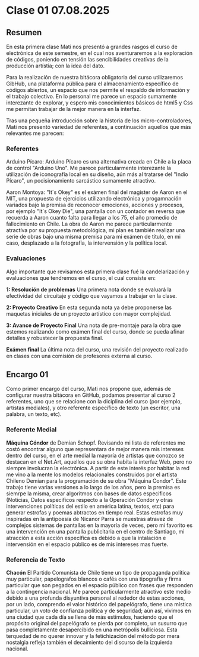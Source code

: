# Clase 01 07.08.2025 #

## Resumen ##
En esta primera clase Mati nos presentó a grandes rasgos el curso de electrónica de este semestre, en el cual nos aventuraremos a la exploración de códigos, poniendo en tensión las sencibilidades creatívas de la producción artístia; con la idea del dato.

Para la realización de nuestra bitácora obligatoria del curso utilizaremos GibHub, una plataforma pública para el almacenamiento específico de códigos abiertos, un espacio que nos permite el respaldo de información y el trabajo colectivo. En lo personal me parece un espacio sumamente interezante de explorar, y espero mis conocimientos básicos de html5 y Css me permitan trabajar de la mejor manera en la interfaz.

Tras una pequeña introducción sobre la historia de los micro-controladores, Mati nos presentó variedad de referentes, a continuación aquellos que más relevantes me parecen:

### Referentes ###

Arduino Pícaro:
Arduino Pícaro es una alternativa creada en Chile a la placa de control "Arduino Uno". Me parece particularmente interezante la utilización de iconografía local en su diseño, aún más al tratarse del "Indio Pícaro", un pocisionamiento sarcástico sumamente atractivo.

Aaron Montoya:
"It´s Okey" es el exámen final del magister de Aaron en el MIT, una propuesta de ejercicios utilizando electrónica y progamnación variados bajo la premisa de reconocer emociones, acciones y procesos, por ejemplo "It´s Okey Die", una pantalla con un contador en reversa que recuerda a Aaron cuanto falta para llegar a los 75, el año promedio de fallecimiento en Chile.
La obra de Aaron me parece particularmente atractíva por su propuesta metodológica, mi plan es también realizar una serie de obras bajo una misma premisa para mi exámen de título, en mi caso, desplazado a la fotografía, la intervensión y la política local.

### Evaluaciones ###

Algo importante que revisamos esta primera clase fué la candelarización y evaluaciones que tendremos en el curso, el cual consiste en:

**1: Resolución de problemas**
Una primera nota donde se evaluará la efectividad del circuitaje y código que vayamos a trabajar en la clase.

**2: Proyecto Creativo**
En esta segunda nota ya debe proponerse las maquetas iniciales de un proyecto artístico con mayor complejidad.

**3: Avance de Proyecto Final**
Una nota de pre-montaje para la obra que estemos realizando como exámen final del curso, donde se pueda afinar detalles y robustecer la propuesta final.

**Exámen final** 
La última nota del curso, una revisión del proyecto realizado en clases con una comisión de profesores externa al curso.

## Encargo 01 ##

Como primer encargo del curso, Mati nos propone que, además de configurar nuestra bitácora en GitHub, podamos presentar al curso 2 referentes, uno que se relacione con la diciplina del curso (por ejemplo, artístas mediales), y otro referente específico de texto (un escritor, una palabra, un texto, etc).

### Referente Medial ###
**Máquina Cóndor** de Demian Schopf.
Revisando mi lista de referentes me costó encontrar alguno que representara de mejor manera mis intereses dentro del curso, en el arte medial la mayoría de artistas que conozco se destacan en el Net.Art, aquellos que su obra habíta la interfaz Web, pero no siempre involucran la electrónica.
A partir de este interés por habitar la red me vino a la mente los modelos relacionales construidos por el artista Chileno Demian para la programación de su obra "Máquina Condor". Este trabajo tiene varias versiones a lo largo de los años, pero la premisa es siemrpe la misma, crear algoritmos con bases de datos especificos (Noticias, Datos especificos respecto a la Operación Condor y otras intervenciones políticas del estilo en américa latina, textos, etc) para generar estrofas y poemas abtractos en tiempo real.
Estas estrofas muy inspiradas en la antipoesía de Nicanor Parra se muestras atravez de complejos sistemas de pantallas en la mayoría de veces, pero mi favorito es una intervención en una pantalla publicitaria en el centro de Santiago, mi atracción a esta acción específica es debido a que la intalación e intervensión en el espacio público es de mis intereses mas fuerte.
### Referencia de Texto ###
**Chacón**
El Partido Comunista de Chile tiene un tipo de propaganda política muy particular, papelografos blancos o cafés con una tipografía y firma particular que son pegados en el espacio público con frases que responden a la contingencia nacional. 
Me parece particularmente atractivo este medio debido a una profunda disyuntiva personal al rededor de estas acciones, por un lado, comprendo el valor histórico del papelógrafo, tiene una mística particular, un voto de confianza política y de seguridad; aún así, vivimos en una ciudad que cada día se llena de más estímulos, haciendo que el propósito original del papelógrafo se pierda por completo, un susurro que pasa completamente desapercibido en una metrópolis bulliciosa. Esta terquedad de no querer innovar y la fetichización del método por mera nostalgia refleja también el decaimiento del discurso de la izquierda nacional.
